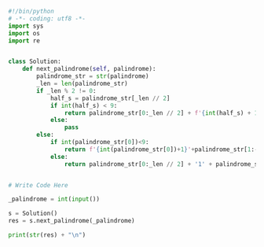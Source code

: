 
<BlogInfo title="42.回文数" author="白日梦想猿" pv=0 read_times=0 pre_cost_time=0分42秒 category="leetcode" tag_list="['leetcode']" create_time="2022.03.18 15:19:06" update_time="2022.03.18 15:33:32" />

```python
#!/bin/python
# -*- coding: utf8 -*-
import sys
import os
import re


class Solution:
    def next_palindrome(self, palindrome):
        palindrome_str = str(palindrome)
        _len = len(palindrome_str)
        if _len % 2 != 0:
            half_s = palindrome_str[_len // 2]
            if int(half_s) < 9:
                return palindrome_str[0:_len // 2] + f'{int(half_s) + 1}' + palindrome_str[_len // 2 + 1:]
            else:
                pass
        else:
            if int(palindrome_str[0])<9:
                return f'{int(palindrome_str[0])+1}'+palindrome_str[1:-1]+f'{int(palindrome_str[0])+1}'
            else:
                return palindrome_str[0:_len // 2] + '1' + palindrome_str[_len //2:]


# Write Code Here

_palindrome = int(input())

s = Solution()
res = s.next_palindrome(_palindrome)

print(str(res) + "\n")

```
